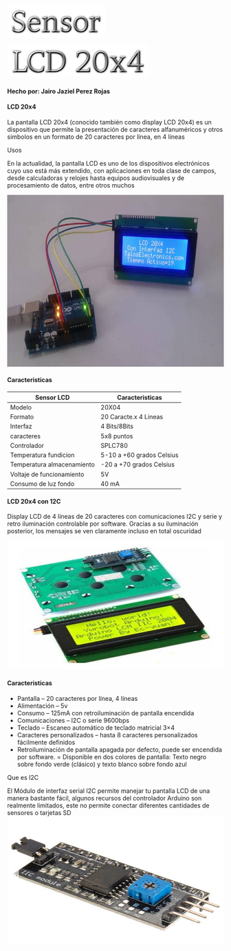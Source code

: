 ![image](cooltext419577597053546.png)

![image](cooltext419577467191136.png)
#### Hecho por: Jairo Jaziel Perez Rojas
#### LCD 20x4
La pantalla LCD 20x4 (conocido también como display LCD 20x4) es un dispositivo que permite la presentación de caracteres alfanuméricos y otros simbolos en un formato de 20 caracteres por línea, en 4 líneas

Usos

En la actualidad, la pantalla LCD es uno de los dispositivos electrónicos cuyo uso está más extendido, con aplicaciones en toda clase de campos, desde calculadoras y relojes hasta equipos audiovisuales y de procesamiento de datos, entre otros muchos


<a href="http://cooltext.com" target="_top"><img src="maxresdefault.jpg" width="900" height="400" alt="Cool Text: Logo and Graphics Generator" border="0" /></a>
#### Caracteristicas


| **Sensor LCD**                 | **Caracteristicas**          |
|----------------------------|---------------------------|
| Modelo                     | 20X04                    |
| Formato                    | 20 Caracte.x 4 Lineas     |
| Interfaz                   | 4 Bits/8Bits              |
| caracteres                 | 5x8 puntos                |
| Controlador                | SPLC780                   |
| Temperatura fundicion      | 5-10 a +60 grados Celsius |
| Temperatura almacenamiento | -20 a +70 grados Celsius  |
| Voltaje de funcionamiento  | 5V                        |
| Consumo de luz fondo       | 40 mA                     |
#### LCD 20x4 con 12C
Display LCD de 4 líneas de 20 caracteres con comunicaciones I2C y serie y retro iluminación controlable por software. Gracias a su iluminación posterior, los mensajes se ven claramente incluso en total oscuridad


<a href="http://cooltext.com" target="_top"><img src="lcd-20x4sdf.jpg" width="900" height="300" alt="Cool Text: Logo and Graphics Generator" border="0" /></a>
#### Caracteristicas
- Pantalla – 20 caracteres por línea, 4 líneas
- Alimentación – 5v
- Consumo – 125mA con retroiluminación de pantalla encendida
- Comunicaciones – I2C o serie 9600bps
- Teclado – Escaneo automático de teclado matricial 3×4
- Caracteres personalizados – hasta 8 caracteres personalizados fácilmente definidos
- Retroiluminación de pantalla apagada por defecto, puede ser encendida por software.
= Disponible en dos colores de pantalla: Texto negro sobre fondo verde (clásico) y texto blanco sobre fondo azul


Que es I2C


El Módulo de interfaz serial I2C permite manejar tu pantalla LCD de una manera bastante fácil, algunos recursos del controlador Arduino son realmente limitados, este no permite conectar diferentes cantidades de sensores o tarjetas SD
<a href="http://cooltext.com" target="_top"><img src="mk1673.png" width="900" height="300" alt="Cool Text: Logo and Graphics Generator" border="0" /></a>


